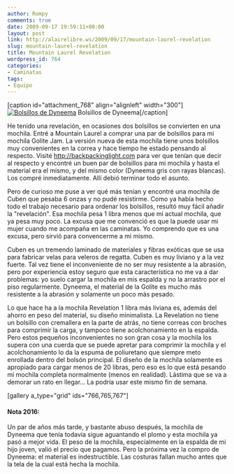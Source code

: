 ```yaml
---
author: Rompy
comments: true
date: 2009-09-17 19:59:11+00:00
layout: post
link: http://alairelibre.ws/2009/09/17/mountain-laurel-revelation
slug: mountain-laurel-revelation
title: Mountain Laurel Revelation
wordpress_id: 764
categories:
- Caminatas
tags:
- Equipo
---
```


[caption id="attachment_768" align="alignleft" width="300"][![Bolsillos de Dyneema](http://alairelibre.ws/wp-content/uploads/2009/09/2009packpockets-300x116.jpg)](http://alairelibre.ws/wp-content/uploads/2009/09/2009packpockets.jpg) Bolsillos de Dyneema[/caption]

He tenido una revelación, en ocasiones dos bolsillos se convierten en una mochila. Entré a Mountain Laurel a comprar una par de bolsillos para mi mochila Golite Jam. La versión nueva de esta mochila tiene unos bolsillos muy convenientes en la correa y hace tiempo he estado pensando al respecto. Visité http://backpackinglight.com para ver que tenían que decir al respecto y encontré un buen par de bolsillos para mi mochila y hasta el material era el mismo, y del mismo color (Dyneema gris con rayas blancas). Los compré inmediatamente. Allí debió terminar todo el asunto.

Pero de curioso me puse a ver qué más tenían y encontré una mochila de Cuben que pesaba 6 onzas y no pudé resistirme. Como ya había hecho todo el trabajo necesario para ordenar los bolsillos, resultó muy fácil añadir la "revelación". Esa mochila pesa 1 libra menos que mi actual mochila, que ya pesa muy poco. La excusa que me convenció es que la puede usar mi mujer cuando me acompaña en las caminatas. Yo comprendo que es una excusa, pero sirvió para convencerme a mi mismo.

Cuben es un tremendo laminado de materiales y fibras exóticas que se usa para fabricar velas para veleros de regatta. Cuben es muy liviano y a la vez fuerte. Tal vez tiene el inconveniente de no ser muy resistente a la abrasión, pero por experiencia estoy seguro que esta característica no me va a dar problemas: yo suelo cargar la mochila en mis espalda y no la arrastro por el piso regularmente. Dyneema, el material de la Golite es mucho más resistente a la abrasión y solamente un poco más pesado.

Lo que hace ha a la mochila Revelation 1 libra más liviana es, además del ahorro en peso del material, su diseño minimalista. La Revelation no tiene un bolsillo con cremallera en la parte de atrás, no tiene correas con broches para comprimir la carga, y tampoco tiene acolchonamiento en la espalda. Pero estos pequeños inconvenientes no son gran cosa y la mochila los supera con una cuerda que se puede apretar para comprimir la mochila y el acolchonamiento lo da la espuma de poliuretano que siempre meto enrollada dentro del bolsón principal. El diseño de la mochila solamente es apropiado para cargar menos de 20 libras, pero eso es lo que está pesando mi mochila completa normalmente (menos en realidad). Lástima que se va a demorar un rato en llegar... La podría usar este mismo fin de semana.



[gallery a_type="grid" ids="766,765,767"]



#### Nota 2016:



Un par de años más tarde, y bastante abuso después, la mochila de Dyneema que tenía todavía sigue aguantando el plomo y esta mochila ya pasó a mejor vida. El peso de la mochila, especialmente en la espalda de mi hijo joven, valió el precio que pagamos. Pero la próxima vez la compro de Dyneema: el material es indestructible. Las costuras fallan mucho antes que la tela de la cual está hecha la mochila.

